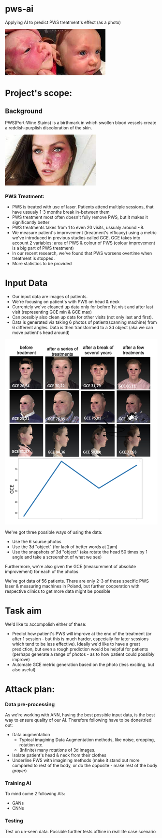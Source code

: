 # pws-ai
Applying AI to predict PWS treatment's effect (as a photo)

![alt text](README_photos/pws_before_after.jpeg)


# Project's scope:
## Background
PWS(Port-Wine Stains) is a birthmark in which swollen blood vessels create a reddish-purplish discoloration of the skin. 

![alt text](README_photos/pws_example.jpeg)

### PWS Treatment:
* PWS is treated with use of laser. Patients attend multiple sessions, that have ussualy 1-3 months break in-between them
* PWS treatment most often doesn't fully remove PWS, but it makes it significantly better 
* PWS treatments takes from 1 to even 20 visits, ussualy around ~8. 
* We measure patient's improvement (treatment's efficacy) using a metric we've introduced in previous studies called GCE. GCE takes into account 2 variables: area of PWS & colour of PWS (colour improvement is a big part of PWS treatment)
* In our recent research, we've found that PWS worsens overtime when treatment is stopped. 
* More statistics to be provided

# Input Data
* Our input data are images of patients.
* We're focusing on patient's with PWS on head & neck  
* Currentely we've cleaned up data only for before 1st visit and after last visit (representing GCE min & GCE max)
* Can possibly also clean up data for other visits (not only last and first).
* Data is generated via taking 6 photos of patient(scanning machine) from 6 different angles. Data is then transformed to a 3d object (aka we can move patient's head around)

![alt text](README_photos/pws_analysis.png)

We've got three possible ways of using the data:
* Use the 6 source photos
* Use the 3d "object" (for lack of better words at 2am)
* Use the snapshots of 3d "object" (aka rotate the head 50 times by 1 angle and take a screenshot of what we see)

Furthermore, we're also given the GCE (measurement of absolute improvement) for each of the photos

We've got data of 56 patients. There are only 2-3 of those specific PWS laser & measuring machines in Poland, but further cooperation with respective clinics to get more data might be possible

# Task aim
We'd like to accompolish either of these:
* Predict how patient's PWS will improve at the end of the treatment (or after 1 session - but this is much harder, especially for later sessions which tend to be less effective). Ideally we'd like to have a great prediction, but even a rough prediction would be helpful for patients (perhaps generate a range of photos - as to how patient could possibly improve)
* Automate GCE metric generation based on the photo (less exciting, but also useful)

# Attack plan:
### Data pre-processing
As we're working with ANN, having the best possible input data, is the best way to ensure quality of our AI.
Therefore following have to be done/tried out:
* Data augmentation 
    * Typical imagining Data Augmentation methods, like noise, cropping, rotation etc.
    * (Infinite) many rotations of 3d images.
* Isolate patient's head & neck from their clothes 
* Underline PWS with imagining methods (make it stand out more compared to rest of the body, or do the opposite - make rest of the body *grayer*)

### Training AI
To mind come 2 following AIs:
* GANs
* CNNs

### Testing
Test on un-seen data. Possible further tests offline in real life case scenario